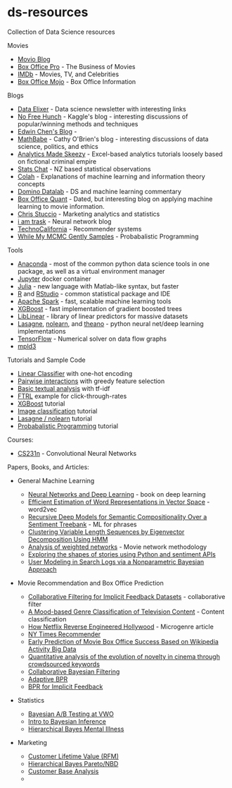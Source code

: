 # ds-resources
Collection of Data Science resources

Movies
- [Movio Blog](http://movio.co/blog/)
- [Box Office Pro](http://pro.boxoffice.com) - The Business of Movies
- [IMDb](http://www.imdb.com) - Movies, TV, and Celebrities
- [Box Office Mojo](http://www.boxofficemojo.com) - Box Office Information

Blogs
- [Data Elixer](http://dataelixir.com/) - Data science newsletter with interesting links
- [No Free Hunch](http://blog.kaggle.com) - Kaggle's blog - interesting discussions of popular/winning methods and techniques
- [Edwin Chen's Blog](http://blog.echen.me/) - 
- [MathBabe](http://mathbabe.org/) - Cathy O'Brien's blog - interesting discussions of data science, politics, and ethics
- [Analytics Made Skeezy](http://analyticsmadeskeezy.com/) - Excel-based analytics tutorials loosely based on fictional criminal empire
- [Stats Chat](http://www.statschat.org.nz/) - NZ based statistical observations
- [Colah](https://colah.github.io/) - Explanations of machine learning and information theory concepts
- [Domino Datalab](http://blog.dominodatalab.com) - DS and machine learning commentary
- [Box Office Quant](http://boxofficequant.com/) - Dated, but interesting blog on applying machine learning to movie information.
- [Chris Stuccio](https://www.chrisstucchio.com/) - Marketing analytics and statistics
- [i am trask](https://iamtrask.github.io) - Neural network blog
- [TechnoCalifornia](http://technocalifornia.blogspot.co.nz) - Recommender systems
- [While My MCMC Gently Samples](http://twiecki.github.io) - Probabalistic Programming

Tools
- [Anaconda](http://continuum.io/downloads) - most of the common python data science tools in one package, as well as a virtual environment manager
- [Jupyter](https://github.com/jupyter/docker-stacks) docker container
- [Julia](http://julialang.org/) - new language with Matlab-like syntax, but faster
- [R](http://www.r-project.org/) and [RStudio](http://www.rstudio.com/) - common statistical package and IDE
- [Apache Spark](https://spark.apache.org/) - fast, scalable machine learning tools
- [XGBoost](https://github.com/dmlc/xgboost) - fast implementation of gradient boosted trees
- [LibLinear](http://www.csie.ntu.edu.tw/~cjlin/liblinear/) - library of linear predictors for massive datasets
- [Lasagne](https://github.com/Lasagne/Lasagne), [nolearn](https://pythonhosted.org/nolearn/), and [theano](http://www.deeplearning.net/software/theano/) - python neural net/deep learning implementations
- [TensorFlow](http://tensorflow.org/) - Numerical solver on data flow graphs
- [mpld3](http://mpld3.github.io/notebooks/mpld3_demo.html)

Tutorials and Sample Code
- [Linear Classifier](https://www.kaggle.com/c/amazon-employee-access-challenge/forums/t/4797/starter-code-in-python-with-scikit-learn-auc-885) with one-hot encoding
- [Pairwise interactions](https://www.kaggle.com/c/amazon-employee-access-challenge/forums/t/4838/python-code-to-achieve-0-90-auc-with-logistic-regression) with greedy feature selection
- [Basic textual analysis](https://www.kaggle.com/c/stumbleupon/forums/t/5680/beating-the-benchmark-leaderboard-auc-0-878) with tf-idf
- [FTRL](https://www.kaggle.com/c/avazu-ctr-prediction/forums/t/10927/beat-the-benchmark-with-less-than-1mb-of-memory) example for click-through-rates 
- [XGBoost](https://github.com/tqchen/xgboost/tree/master/demo/kaggle-higgs) tutorial
- [Image classification](http://nbviewer.ipython.org/github/udibr/datasciencebowl/blob/master/141215-tutorial.ipynb) tutorial
- [Lasagne / nolearn](http://nbviewer.ipython.org/github/ottogroup/kaggle/blob/master/Otto_Group_Competition.ipynb) tutorial
- [Probabalistic Programming](http://nbviewer.ipython.org/github/CamDavidsonPilon/Probabilistic-Programming-and-Bayesian-Methods-for-Hackers/tree/master/) tutorial


Courses:
- [CS231n](http://cs231n.github.io) - Convolutional Neural Networks

Papers, Books, and Articles:
- General Machine Learning
  - [Neural Networks and Deep Learning](http://neuralnetworksanddeeplearning.com/) - book on deep learning
  - [Efficient Estimation of Word Representations in Vector Space](http://arxiv.org/pdf/1301.3781.pdf) - word2vec
  - [Recursive Deep Models for Semantic Compositionality Over a Sentiment Treebank](http://citeseerx.ist.psu.edu/viewdoc/download?doi=10.1.1.383.1327&rep=rep1&type=pdf) - ML for phrases
  - [Clustering Variable Length Sequences by Eigenvector Decomposition Using HMM](http://www.researchgate.net/publication/221275705_Clustering_Variable_Length_Sequences_by_Eigenvector_Decomposition_Using_HMM)
  - [Analysis of weighted networks](http://arxiv.org/pdf/cond-mat/0407503v1.pdf) - Movie network methodology
  - [Exploring the shapes of stories using Python and sentiment APIs](https://indico.io/blog/plotlines/)
  - [User Modeling in Search Logs via a Nonparametric Bayesian Approach](http://sifaka.cs.uiuc.edu/~wang296/paper/wsdm488.pdf)

- Movie Recommendation and Box Office Prediction
  - [Collaborative Filtering for Implicit Feedback Datasets](http://yifanhu.net/PUB/cf.pdf) - collaborative filter
  - [A Mood-based Genre Classification of Television Content](https://www.insight-centre.org/sites/default/files/publications/14.136_main-crc-v7.pdf) - Content classification
  - [How Netflix Reverse Engineered Hollywood](http://www.theatlantic.com/technology/archive/2014/01/how-netflix-reverse-engineered-hollywood/282679/) - Microgenre article
  - [NY Times Recommender](http://open.blogs.nytimes.com/2015/08/11/building-the-next-new-york-times-recommendation-engine/)
  - [Early Prediction of Movie Box Office Success Based on Wikipedia Activity Big Data](http://journals.plos.org/plosone/article?id=10.1371/journal.pone.0071226)
  - [Quantitative analysis of the evolution of novelty in cinema through crowdsourced keywords](http://arxiv.org/pdf/1304.0786v3.pdf)
  - [Collaborative Bayesian Filtering](http://alexbeutel.com/papers/www2014.cobafi.pdf)
  - [Adaptive BPR](http://www.cse.ust.hk/~weikep/papers/KBS2015-ABPR.pdf)
  - [BPR for Implicit Feedback](http://arxiv.org/pdf/1205.2618.pdf)

- Statistics
  - [Bayesian A/B Testing at VWO](https://cdn2.hubspot.net/hubfs/310840/VWO_SmartStats_technical_whitepaper.pdf)
  - [Intro to Bayesian Inference](http://www.nikhef.nl/pub/services/biblio/preprints/09-027.pdf)
  - [Hierarchical Bayes Mental Illness](http://ski.clps.brown.edu/papers/wiecki_phd_thesis.pdf)

- Marketing
  - [Customer Lifetime Value (RFM)](http://brucehardie.com/papers/rfm_clv_2005-02-16.pdf)
  - [Hierarchical Bayes Pareto/NBD](http://ski.clps.brown.edu/papers/wiecki_phd_thesis.pdf)
  - [Customer Base Analysis](http://ski.clps.brown.edu/papers/wiecki_phd_thesis.pdf)
  - 
